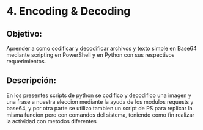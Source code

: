 # 4. Encoding & Decoding

## Objetivo:
Aprender a como codificar y decodificar archivos y texto simple en Base64 mediante scripting en PowerShell y en Python con sus respectivos requerimientos.

## Descripción:
En los presentes scripts de python se codifico y decodifico una imagen y una frase a nuestra eleccion mediante la ayuda de los modulos requests y base64, y por otra parte se utilizo tambien un script de PS para replicar la misma funcion pero con comandos del sistema, teniendo como fin realizar la actividad con metodos diferentes
